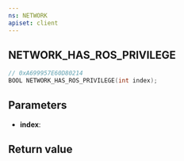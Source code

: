 ```yaml
---
ns: NETWORK
apiset: client
---
```

## NETWORK_HAS_ROS_PRIVILEGE

```c
// 0xA699957E60D80214
BOOL NETWORK_HAS_ROS_PRIVILEGE(int index);
```


## Parameters
* **index**:

## Return value

